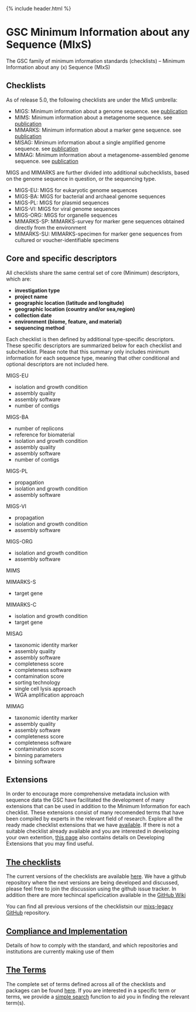 {% include header.html %}


# GSC Minimum Information about any Sequence (MIxS)

The GSC family of minimum information standards (checklists) – Minimum Information about any (x) Sequence (MIxS)

## Checklists

As of release 5.0, the following checklists are under the MIxS umbrella:
- MIGS: Minimum information about a genome sequence. see [publication](https://pubmed.ncbi.nlm.nih.gov/18464787)
- MIMS: Minimum information about a metagenome sequence. see [publication](https://pubmed.ncbi.nlm.nih.gov/18479204/)
- MIMARKS: Minimum information about a marker gene sequence. see [publication](https://pubmed.ncbi.nlm.nih.gov/21552244/)
- MISAG: Minimum information about a single amplified genome sequence. see [publication]()
- MIMAG: Minimum information about a metagenome-assembled genome sequence. see [publication]()

MIGS and MIMARKS are further divided into additional subchecklists, based on the genome sequence in question, or the sequencing type.
- MIGS-EU: MIGS for eukaryotic genome sequences
- MIGS-BA: MIGS for bacterial and archaeal genome sequences
- MIGS-PL: MIGS for plasmid sequences
- MIGS-VI: MIGS for viral genome sequences
- MIGS-ORG: MIGS for organelle sequences
- MIMARKS-SP: MIMARKS-survey  for marker gene sequences obtained directly from the environment
- MIMARKS-SU: MIMARKS-specimen for marker gene sequences from cultured or voucher-identifiable specimens


## Core and specific descriptors
All checklists share the same central set of core (Minimum) descriptors, which are:
- **investigation type**
- **project name**
- **geographic location (latitude and longitude)**
- **geographic location (country and/or sea,region)**
- **collection date**
- **environment (biome, feature, and material)**
- **sequencing method**

Each checklist is then defined by additional type-specific descriptors. These specific descriptors are summarized below for each checklist and subchecklist. Please note that this summary only includes minimum information for each sequence type, meaning that other conditional and optional descriptors are not included here. 

MIGS-EU
- isolation and growth condition
- assembly quality
- assembly software
- number of contigs

MIGS-BA
- number of replicons
- reference for biomaterial
- isolation and growth condition
- assembly quality
- assembly software
- number of contigs

MIGS-PL
- propagation
- isolation and growth condition
- assembly software

MIGS-VI
- propagation
- isolation and growth condition
- assembly software

MIGS-ORG
- isolation and growth condition
- assembly software

MIMS

MIMARKS-S
- target gene

MIMARKS-C
- isolation and growth condition
- target gene

MISAG
- taxonomic identity marker
- assembly quality
- assembly software
- completeness score
- completeness software
- contamination score 
- sorting technology
- single cell lysis approach
- WGA amplification approach

MIMAG
- taxonomic identity marker
- assembly quality
- assembly software
- completeness score
- completeness software
- contamination score 
- binning parameters
- binning software

## Extensions
In order to encourage more comprehensive metadata inclusion with sequence data the GSC have facilitated the development of many extensions that can be used in addition to the Minimum Information for each checklist. These extensions consist of many recomended terms that have been compiled by experts in the relevant field of research. Explore all the ready made checklist extensions that we have [available](standards/mixs-ext-and-profiles.html).
If there is not a suitable checklist already available and you are interested in developing your own extention, [this page](standards/mixs-ext-and-profiles.html) also contains details on Developing Extensions that you may find useful.


## [The checklists](standards/mixs.html)
The current versions of the checklists are available [here](standards/mixs.html). 
We have a github repository where the next versions are being developed and discussed, please feel free to join the discussion using the github issue tracker.
In addition there are more techincal speficication available in the [GitHub Wiki](https://github.com/GenomicsStandardsConsortium/mixs/wiki)

You can find all previous versions of the checklistsin our [mixs-legacy GitHub](https://github.com/GenomicsStandardsConsortium/mixs-legacy) repository.

## [Compliance and Implementation](standards/compliance.html)
Details of how to comply with the standard, and which repositories and institutions are currently making use of them


## [The Terms](standards/all-terms.html)
The complete set of terms defined across all of the checklists and packages can be found [here](standards/all-terms.html).
If you are interested in a specific term or terms, we provide a [simple search](standards/search-terms.html) function to aid you in finding the relevant term(s).


